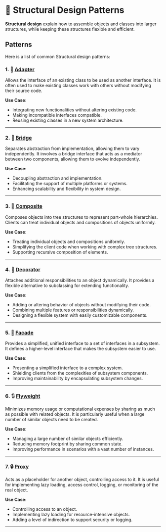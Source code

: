 # 🧠 Structural Design Patterns

**Structural design** explain how to assemble objects and classes into larger structures, while keeping these structures flexible and efficient.

## Patterns

Here is a list of common Structural design patterns:

### 1. 🔄 [Adapter](./Adapter)

Allows the interface of an existing class to be used as another interface. It is often used to make existing classes work with others without modifying their source code.

**Use Case:**

- Integrating new functionalities without altering existing code.
- Making incompatible interfaces compatible.
- Reusing existing classes in a new system architecture.

---

### 2. 🌉 [Bridge](./Bridge)

Separates abstraction from implementation, allowing them to vary independently. It involves a bridge interface that acts as a mediator between two components, allowing them to evolve independently.

**Use Case:**

- Decoupling abstraction and implementation.
- Facilitating the support of multiple platforms or systems.
- Enhancing scalability and flexibility in system design.

---

### 3. 🌲 [Composite](./Composite)

Composes objects into tree structures to represent part-whole hierarchies. Clients can treat individual objects and compositions of objects uniformly.

**Use Case:**

- Treating individual objects and compositions uniformly.
- Simplifying the client code when working with complex tree structures.
- Supporting recursive composition of elements.

---

### 4. 🎨 [Decorator](./Decorator)

Attaches additional responsibilities to an object dynamically. It provides a flexible alternative to subclassing for extending functionality.

**Use Case:**

- Adding or altering behavior of objects without modifying their code.
- Combining multiple features or responsibilities dynamically.
- Designing a flexible system with easily customizable components.

---

### 5. 🏰 [Facade](./Facade)

Provides a simplified, unified interface to a set of interfaces in a subsystem. It defines a higher-level interface that makes the subsystem easier to use.

**Use Case:**

- Presenting a simplified interface to a complex system.
- Shielding clients from the complexities of subsystem components.
- Improving maintainability by encapsulating subsystem changes.

---

### 6. 🔃 [Flyweight](./Flyweight)

Minimizes memory usage or computational expenses by sharing as much as possible with related objects. It is particularly useful when a large number of similar objects need to be created.

**Use Case:**

- Managing a large number of similar objects efficiently.
- Reducing memory footprint by sharing common state.
- Improving performance in scenarios with a vast number of instances.

---

### 7. 🔒 [Proxy](./Proxy)

Acts as a placeholder for another object, controlling access to it. It is useful for implementing lazy loading, access control, logging, or monitoring of the real object.

**Use Case:**

- Controlling access to an object.
- Implementing lazy loading for resource-intensive objects.
- Adding a level of indirection to support security or logging.

---